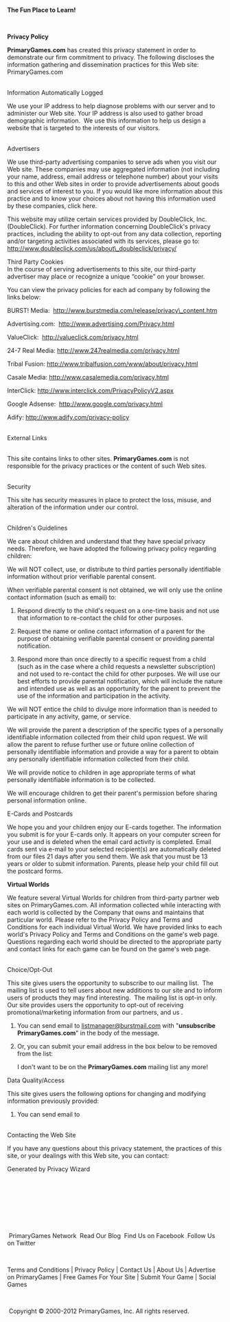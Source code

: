 **The Fun Place to Learn!**

                             

**Privacy Policy** 

**PrimaryGames.com** has created this privacy statement in order to demonstrate our firm commitment to privacy. The following discloses the information gathering and dissemination practices for this Web site: PrimaryGames.com  
 

Information Automatically Logged

We use your IP address to help diagnose problems with our server and to administer our Web site. Your IP address is also used to gather broad demographic information.  We use this information to help us design a website that is targeted to the interests of our visitors.  
 

Advertisers

We use third-party advertising companies to serve ads when you visit our Web site. These companies may use aggregated information (not including your name, address, email address or telephone number) about your visits to this and other Web sites in order to provide advertisements about goods and services of interest to you. If you would like more information about this practice and to know your choices about not having this information used by these companies, click here.

This website may utilize certain services provided by DoubleClick, Inc. (DoubleClick). For further information concerning DoubleClick's privacy practices, including the ability to opt-out from any data collection, reporting and/or targeting activities associated with its services, please go to: http://www.doubleclick.com/us/about\_doubleclick/privacy/

Third Party Cookies  
In the course of serving advertisements to this site, our third-party advertiser may place or recognize a unique “cookie” on your browser.

You can view the privacy policies for each ad company by following the links below:

BURST! Media:  http://www.burstmedia.com/release/privacy\_content.htm

Advertising.com:  http://www.advertising.com/Privacy.html

ValueClick:  http://valueclick.com/privacy.html

24-7 Real Media: http://www.247realmedia.com/privacy.html

Tribal Fusion: http://www.tribalfusion.com/www/about/privacy.html

Casale Media: http://www.casalemedia.com/privacy.html

InterClick: http://www.interclick.com/PrivacyPolicyV2.aspx

Google Adsense:  http://www.google.com/privacy.html

Adify: http://www.adify.com/privacy-policy  
 

External Links  
 

This site contains links to other sites. **PrimaryGames.com** is not responsible for the privacy practices or the content of such Web sites.  
 

Security

This site has security measures in place to protect the loss, misuse, and alteration of the information under our control.   
 

Children's Guidelines

We care about children and understand that they have special privacy needs. Therefore, we have adopted the following privacy policy regarding children:

We will NOT collect, use, or distribute to third parties personally identifiable information without prior verifiable parental consent.

When verifiable parental consent is not obtained, we will only use the online contact information (such as email) to:

1.  Respond directly to the child's request on a one-time basis and not use that information to re-contact the child for other purposes.
    
2.  Request the name or online contact information of a parent for the purpose of obtaining verifiable parental consent or providing parental notification.
    
3.  Respond more than once directly to a specific request from a child (such as in the case where a child requests a newsletter subscription) and not used to re-contact the child for other purposes. We will use our best efforts to provide parental notification, which will include the nature and intended use as well as an opportunity for the parent to prevent the use of the information and participation in the activity.
    

We will NOT entice the child to divulge more information than is needed to participate in any activity, game, or service.

We will provide the parent a description of the specific types of a personally identifiable information collected from their child upon request. We will allow the parent to refuse further use or future online collection of personally identifiable information and provide a way for a parent to obtain any personally identifiable information collected from their child.

We will provide notice to children in age appropriate terms of what personally identifiable information is to be collected. 

We will encourage children to get their parent's permission before sharing personal information online.

E-Cards and Postcards

We hope you and your children enjoy our E-cards together. The information you submit is for your E-cards only. It appears on your computer screen for your use and is deleted when the email card activity is completed. Email cards sent via e-mail to your selected recipient(s) are automatically deleted from our files 21 days after you send them. We ask that you must be 13 years or older to submit information. Parents, please help your child fill out the postcard forms.

**Virtual Worlds**

We feature several Virtual Worlds for children from third-party partner web sites on PrimaryGames.com. All information collected while interacting with each world is collected by the Company that owns and maintains that particular world. Please refer to the Privacy Policy and Terms and Conditions for each individual Virtual World. We have provided links to each world's Privacy Policy and Terms and Conditions on the game's web page. Questions regarding each world should be directed to the appropriate party and contact links for each game can be found on the game's web page.  
 

Choice/Opt-Out

This site gives users the opportunity to subscribe to our mailing list.  The mailing list is used to tell users about new additions to our site and to inform users of products they may find interesting.  The mailing list is opt-in only.  Our site provides users the opportunity to opt-out of receiving promotional/marketing information from our partners, and us .

1.  You can send email to listmanager@burstmail.com with "**unsubscribe PrimaryGames.com**" in the body of the message.
    
2.  Or, you can submit your email address in the box below to be removed from the list:
    
    I don't want to be on the **PrimaryGames.com** mailing list any more!
    

  
Data Quality/Access

This site gives users the following options for changing and modifying information previously provided:

1.  You can send email to  
     
    

Contacting the Web Site

If you have any questions about this privacy statement, the practices of this site, or your dealings with this Web site, you can contact:  

Generated by Privacy Wizard

 

         

 

     

 PrimaryGames Network  Read Our Blog  Find Us on Facebook  Follow Us on Twitter

 

Terms and Conditions | Privacy Policy | Contact Us | About Us | Advertise on PrimaryGames | Free Games For Your Site | Submit Your Game | Social Games

 

 Copyright © 2000-2012 PrimaryGames, Inc. All rights reserved.